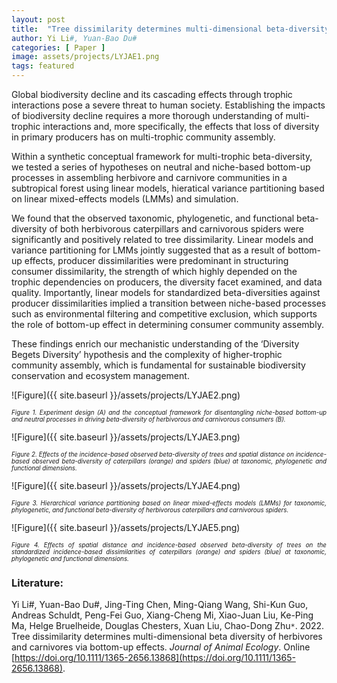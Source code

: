 ```yaml
---
layout: post
title:  "Tree dissimilarity determines multi-dimensional beta-diversity of herbivores and carnivores via bottom-up effects"
author: Yi Li#, Yuan-Bao Du#
categories: [ Paper ]
image: assets/projects/LYJAE1.png
tags: featured
---
```

Global biodiversity decline and its cascading effects through trophic interactions pose a severe threat to human society. Establishing the impacts of biodiversity decline requires a more thorough understanding of multi-trophic interactions and, more specifically, the effects that loss of diversity in primary producers has on multi-trophic community assembly.

Within a synthetic conceptual framework for multi-trophic beta-diversity, we tested a series of hypotheses on neutral and niche-based bottom-up processes in assembling herbivore and carnivore communities in a subtropical forest using linear models, hieratical variance partitioning based on linear mixed-effects models (LMMs) and simulation.

We found that the observed taxonomic, phylogenetic, and functional beta-diversity of both herbivorous caterpillars and carnivorous spiders were significantly and positively related to tree dissimilarity. Linear models and variance partitioning for LMMs jointly suggested that as a result of bottom-up effects, producer dissimilarities were predominant in structuring consumer dissimilarity, the strength of which highly depended on the trophic dependencies on producers, the diversity facet examined, and data quality. Importantly, linear models for standardized beta-diversities against producer dissimilarities implied a transition between niche-based processes such as environmental filtering and competitive exclusion, which supports the role of bottom-up effect in determining consumer community assembly.

These findings enrich our mechanistic understanding of the ‘Diversity Begets Diversity’ hypothesis and the complexity of higher-trophic community assembly, which is fundamental for sustainable biodiversity conservation and ecosystem management.
<br>

![Figure]({{ site.baseurl }}/assets/projects/LYJAE2.png)
<p style='text-align: justify;' ><span style="font-style: italic; font-size:70%">Figure 1. Experiment design (A) and the conceptual framework for disentangling niche-based bottom-up and neutral processes in driving beta-diversity of herbivorous and carnivorous consumers (B).
</span></p>
![Figure]({{ site.baseurl }}/assets/projects/LYJAE3.png)
<p style='text-align: justify;' ><span style="font-style: italic; font-size:70%">Figure 2. Effects of the incidence-based observed beta-diversity of trees and spatial distance on incidence-based observed beta-diversity of caterpillars (orange) and spiders (blue) at taxonomic, phylogenetic and functional dimensions.
</span></p>
![Figure]({{ site.baseurl }}/assets/projects/LYJAE4.png)
<p style='text-align: justify;' ><span style="font-style: italic; font-size:70%">Figure 3. Hierarchical variance partitioning based on linear mixed-effects models (LMMs) for taxonomic, phylogenetic, and functional beta-diversity of herbivorous caterpillars and carnivorous spiders.
</span></p>
![Figure]({{ site.baseurl }}/assets/projects/LYJAE5.png)
<p style='text-align: justify;' ><span style="font-style: italic; font-size:70%">Figure 4. Effects of spatial distance and incidence-based observed beta-diversity of trees on the standardized incidence-based dissimilarities of caterpillars (orange) and spiders (blue) at taxonomic, phylogenetic and functional dimensions.
</span></p>

### Literature:
Yi Li#, Yuan-Bao Du#, Jing-Ting Chen, Ming-Qiang Wang, Shi-Kun Guo, Andreas Schuldt, Peng-Fei Guo, Xiang-Cheng Mi, Xiao-Juan Liu, Ke-Ping Ma, Helge Bruelheide, Douglas Chesters, Xuan Liu, Chao-Dong Zhu<code>&ast;</code>. 2022. Tree dissimilarity determines multi-dimensional beta diversity of herbivores and carnivores via bottom-up effects. *Journal of Animal Ecology*. Online [https://doi.org/10.1111/1365-2656.13868](https://doi.org/10.1111/1365-2656.13868). 
